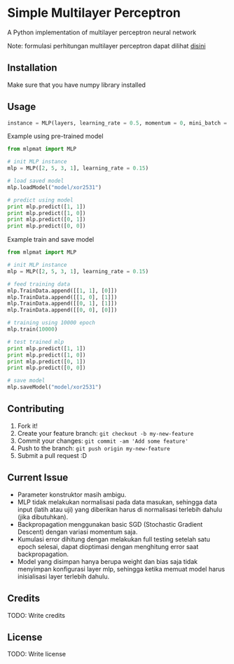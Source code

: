 # Simple Multilayer Perceptron

A Python implementation of multilayer perceptron neural network

Note: formulasi perhitungan multilayer perceptron dapat dilihat [disini](mlp-formula)

## Installation

Make sure that you have numpy library installed

## Usage

```python
instance = MLP(layers, learning_rate = 0.5, momentum = 0, mini_batch = 1, print_batch_progress = False, full_testing_periode = 1, print_testing_detail = False, print_error_progress = False)
```

Example using pre-trained model
```python
from mlpmat import MLP

# init MLP instance
mlp = MLP([2, 5, 3, 1], learning_rate = 0.15)

# load saved model
mlp.loadModel("model/xor2531")

# predict using model
print mlp.predict([1, 1])
print mlp.predict([1, 0])
print mlp.predict([0, 1])
print mlp.predict([0, 0])

```

Example train and save model
```python
from mlpmat import MLP

# init MLP instance
mlp = MLP([2, 5, 3, 1], learning_rate = 0.15)

# feed training data
mlp.TrainData.append([[1, 1], [0]])
mlp.TrainData.append([[1, 0], [1]])
mlp.TrainData.append([[0, 1], [1]])
mlp.TrainData.append([[0, 0], [0]])

# training using 10000 epoch
mlp.train(10000)

# test trained mlp
print mlp.predict([1, 1])
print mlp.predict([1, 0])
print mlp.predict([0, 1])
print mlp.predict([0, 0])

# save model
mlp.saveModel("model/xor2531")

```

## Contributing

1. Fork it!
2. Create your feature branch: `git checkout -b my-new-feature`
3. Commit your changes: `git commit -am 'Add some feature'`
4. Push to the branch: `git push origin my-new-feature`
5. Submit a pull request :D

## Current Issue

- Parameter konstruktor masih ambigu.
- MLP tidak melakukan normalisasi pada data masukan, sehingga data input (latih atau uji) yang diberikan harus di normalisasi terlebih dahulu (jika dibutuhkan).
- Backpropagation menggunakan basic SGD (Stochastic Gradient Descent) dengan variasi momentum saja.
- Kumulasi error dihitung dengan melakukan full testing setelah satu epoch selesai, dapat dioptimasi dengan menghitung error saat backpropagation.
- Model yang disimpan hanya berupa weight dan bias saja tidak menyimpan konfigurasi layer mlp, sehingga ketika memuat model harus inisialisasi layer terlebih dahulu.

## Credits

TODO: Write credits

## License

TODO: Write license